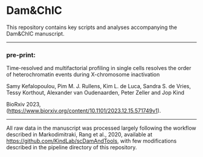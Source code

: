 # Dam&ChIC

This repository contains key scripts and analyses accompanying the Dam&ChIC manuscript.

___

### **pre-print:**

Time-resolved and multifactorial profiling in single cells resolves the order of heterochromatin events during X-chromosome inactivation

Samy Kefalopoulou, Pim M. J. Rullens, Kim L. de Luca, Sandra S. de Vries, Tessy Korthout, Alexander van Oudenaarden, Peter Zeller and Jop Kind

BioRxiv 2023, (https://www.biorxiv.org/content/10.1101/2023.12.15.571749v1).

____

All raw data in the manuscript was processed largely following the workflow described in Markodimitraki, Rang et al., 2020, available at https://github.com/KindLab/scDamAndTools, with few modifications described in the pipeline directory of this repository. 

